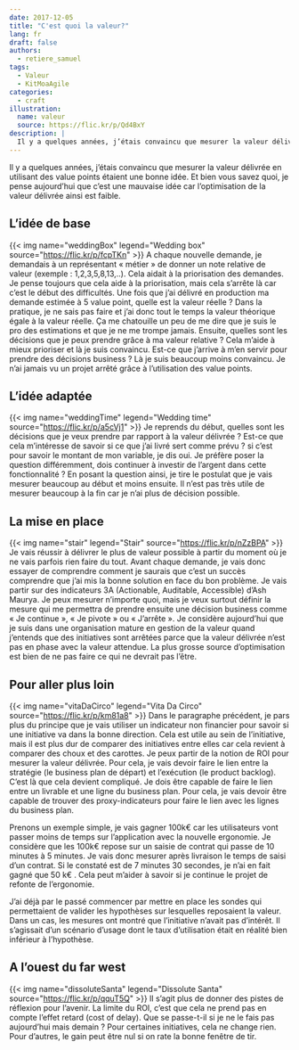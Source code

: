 ```yaml
---
date: 2017-12-05
title: "C'est quoi la valeur?"
lang: fr
draft: false
authors:
  - retiere_samuel
tags:
  - Valeur
  - KitMoaAgile
categories:
  - craft
illustration:
  name: valeur
  source: https://flic.kr/p/Qd4BxY
description: |
  Il y a quelques années, j’étais convaincu que mesurer la valeur délivrée en utilisant des value points étaient une bonne idée. Et bien vous savez quoi, je pense aujourd’hui que c’est une mauvaise idée car l’optimisation de la valeur délivrée ainsi est faible.
---
```


Il y a quelques années, j’étais convaincu que mesurer la valeur délivrée en utilisant des value points étaient une bonne idée. Et bien vous savez quoi, je pense aujourd’hui que c’est une mauvaise idée car l’optimisation de la valeur délivrée ainsi est faible.

## L’idée de base
{{< img name="weddingBox" legend="Wedding box" source="https://flic.kr/p/fcpTKn" >}}
A chaque nouvelle demande, je demandais à un représentant « métier » de donner un note relative de valeur (exemple : 1,2,3,5,8,13,..). Cela aidait à la priorisation des demandes. Je pense toujours que cela aide à la priorisation, mais cela s’arrête là car c’est le début des difficultés. Une fois que j’ai délivré en production ma demande estimée à 5 value point, quelle est la valeur réelle ? Dans la pratique, je ne sais pas faire et j’ai donc tout le temps la valeur théorique égale à la valeur réelle. Ça me chatouille un peu de me dire que je suis le pro des estimations et que je ne me trompe jamais. Ensuite, quelles sont les décisions que je peux prendre grâce à ma valeur relative ? Cela m’aide à  mieux prioriser et là je suis convaincu. Est-ce que j’arrive à m’en servir pour prendre des décisions business ? Là je suis beaucoup moins convaincu. Je n’ai jamais vu un projet arrêté grâce à l’utilisation des value points.

## L’idée adaptée
{{< img name="weddingTime" legend="Wedding time" source="https://flic.kr/p/a5cVj1" >}}
Je reprends du début, quelles sont les décisions que je veux prendre par rapport à la valeur délivrée ? Est-ce que cela m’intéresse de savoir si ce que j’ai livré sert comme prévu ? si c’est pour savoir le montant de mon variable, je dis oui. Je préfère poser la question différemment, dois continuer à investir de l’argent dans cette fonctionnalité ? En posant la question ainsi, je tire le postulat que je vais mesurer beaucoup au début et moins ensuite. Il n’est pas très utile de mesurer beaucoup à la fin car je n’ai plus de décision possible.

## La mise en place
{{< img name="stair" legend="Stair" source="https://flic.kr/p/nZzBPA" >}}
Je vais réussir à délivrer le plus de valeur possible à partir du moment où je ne vais parfois rien faire du tout. Avant chaque demande, je vais donc essayer de comprendre comment je saurais que c’est un succès comprendre que j’ai mis la bonne solution en face du bon problème. Je vais partir sur des indicateurs 3A (Actionable, Auditable, Accessible) d’Ash Maurya. Je peux mesurer n’importe quoi, mais je veux surtout définir la mesure qui me permettra de prendre ensuite une décision business comme « Je continue », « Je pivote » ou « J’arrête ». Je considère aujourd’hui que je suis dans une organisation mature en gestion de la valeur quand j’entends que des initiatives sont arrêtées parce que la valeur délivrée n’est pas en phase avec la valeur attendue. La plus grosse source d’optimisation est bien de ne pas faire ce qui ne devrait pas l’être.

## Pour aller plus loin
{{< img name="vitaDaCirco" legend="Vita Da Circo" source="https://flic.kr/p/km81a8" >}}
Dans le paragraphe précédent, je pars plus du principe que je vais utiliser un indicateur non financier pour savoir si une initiative va dans la bonne direction. Cela est utile au sein de l’initiative, mais il est plus dur de comparer des initiatives entre elles car cela revient à comparer des choux et des carottes. Je peux partir de la notion de ROI pour mesurer la valeur délivrée. Pour cela, je vais devoir faire le lien entre la stratégie (le business plan de départ) et l’exécution (le product backlog). C’est là que cela devient compliqué. Je dois être capable de faire le lien entre un livrable et une ligne du business plan. Pour cela, je vais devoir être capable de trouver des proxy-indicateurs pour faire le lien avec les lignes du business plan.

Prenons un exemple simple, je vais gagner 100k€ car les utilisateurs vont passer moins de temps sur l’application avec la nouvelle ergonomie. Je considère que les 100k€ repose sur un saisie de contrat qui passe de 10 minutes à 5 minutes. Je vais donc mesurer après livraison le temps de saisi d’un contrat. Si le constaté est de 7 minutes 30 secondes, je n’ai en fait gagné que 50 k€ . Cela peut m’aider à savoir si je continue le projet de refonte de l’ergonomie.

J’ai déjà par le passé commencer par mettre en place les sondes qui permettaient de valider les hypothèses sur lesquelles reposaient la valeur. Dans un cas, les mesures ont montré que l’initiative n’avait pas d’intérêt. Il s’agissait d’un scénario d’usage dont le taux d’utilisation était en réalité bien inférieur à l’hypothèse.

## A l’ouest du far west
{{< img name="dissoluteSanta" legend="Dissolute Santa" source="https://flic.kr/p/qquT5Q" >}}
Il s’agit plus de donner des pistes de réflexion pour l’avenir. La limite du ROI, c’est que cela ne prend pas en compte l’effet retard (cost of delay). Que se passe-t-il si je ne le fais pas aujourd’hui mais demain ? Pour certaines initiatives, cela ne change rien. Pour d’autres, le gain peut être nul si on rate la bonne fenêtre de tir.
